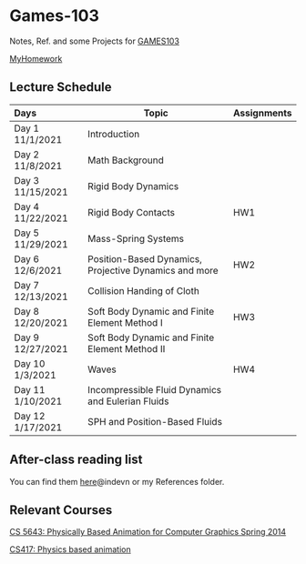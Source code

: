 # Games-103

Notes, Ref. and some Projects for [GAMES103](https://www.bilibili.com/video/BV12Q4y1S73g?from=search&seid=5727884253332443321&spm_id_from=333.337.0.0)

[MyHomework](https://scratched-garnet-077.notion.site/61e2d3f3787346bb94ddd895aff17e32?v=3e2c8f5f6821478fb07c36bf6d7213d5)

## Lecture Schedule

| Days                    | Topic                                                 | Assignments |
| :---------------------- | ----------------------------------------------------- | ----------- |
| Day 1        11/1/2021  | Introduction                                          |             |
| Day 2        11/8/2021  | Math Background                                       |             |
| Day 3        11/15/2021 | Rigid Body Dynamics                                   |             |
| Day 4        11/22/2021 | Rigid Body Contacts                                   | HW1         |
| Day 5        11/29/2021 | Mass-Spring Systems                                   |             |
| Day 6        12/6/2021  | Position-Based Dynamics, Projective Dynamics and more | HW2         |
| Day 7        12/13/2021 | Collision Handing of Cloth                            |             |
| Day 8        12/20/2021 | Soft Body Dynamic and Finite Element Method Ⅰ         | HW3         |
| Day 9        12/27/2021 | Soft Body Dynamic and Finite Element Method Ⅱ         |             |
| Day 10      1/3/2021    | Waves                                                 | HW4         |
| Day 11      1/10/2021   | Incompressible Fluid Dynamics and Eulerian Fluids     |             |
| Day 12      1/17/2021   | SPH and Position-Based Fluids                         |             |

## After-class reading list

You can find them [here](https://github.com/indevn/GAMES103)@indevn or my References folder.

## Relevant Courses

[CS 5643: Physically Based Animation for Computer Graphics Spring 2014](http://www.cs.cornell.edu/courses/cs5643/2014sp/)

[CS417: Physics based animation](https://github.com/dilevin/CSC417-physics-based-animation)

